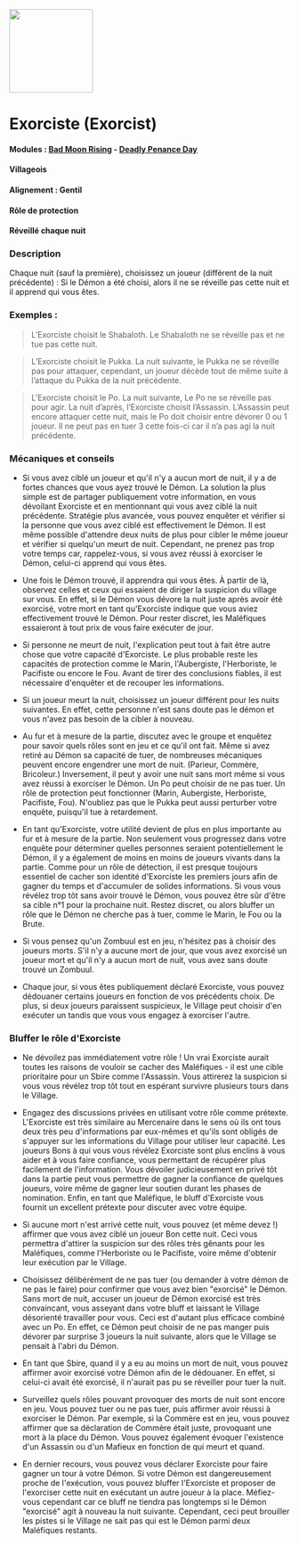 <img src="https://github.com/brain-academy/wiki/blob/master/public/img/blood-on-the-clocktower/roles/exorcist.png?raw=true" height="150"> 

# Exorciste (Exorcist)

#### Modules : [Bad Moon Rising](https://brain-academy.github.io/wiki/blood-on-the-clocktower/modules/bad-moon-rising) - [Deadly Penance Day](https://brain-academy.github.io/wiki/blood-on-the-clocktower/modules/deadly-penance-day)
#### Villageois
#### Alignement : Gentil
#### Rôle de protection
#### Réveillé chaque nuit

### Description
Chaque nuit (sauf la première), choisissez un joueur (différent de la nuit précédente) : Si le Démon a été choisi, alors il ne se réveille pas cette nuit et il apprend qui vous êtes.


### Exemples :
> L’Exorciste choisit le Shabaloth. Le Shabaloth ne se réveille pas et ne tue pas cette nuit.

> L’Exorciste choisit le Pukka. La nuit suivante, le Pukka ne se réveille pas pour attaquer, cependant, un joueur décède tout de même suite à l’attaque du Pukka de la nuit précédente.

> L'Exorciste choisit le Po. La nuit suivante, Le Po ne se réveille pas pour agir. La nuit d’après, l’Exorciste choisit l’Assassin. L’Assassin peut encore attaquer cette nuit, mais le Po doit choisir entre dévorer 0 ou 1 joueur. Il ne peut pas en tuer 3 cette fois-ci car il n’a pas agi la nuit précédente.

### Mécaniques et conseils
- Si vous avez ciblé un joueur et qu'il n'y a aucun mort de nuit, il y a de fortes chances que vous ayez trouvé le Démon. La solution la plus simple est de partager publiquement votre information, en vous dévoilant Exorciste et en mentionnant qui vous avez ciblé la nuit précédente. Stratégie plus avancée, vous pouvez enquêter et vérifier si la personne que vous avez ciblé est effectivement le Démon. Il est même possible d'attendre deux nuits de plus pour cibler le même joueur et vérifier si quelqu'un meurt de nuit. Cependant, ne prenez pas trop votre temps car, rappelez-vous, si vous avez réussi à exorciser le Démon, celui-ci apprend qui vous êtes.

- Une fois le Démon trouvé, il apprendra qui vous êtes. À partir de là, observez celles et ceux qui essaient de diriger la suspicion du village sur vous. En effet, si le Démon vous dévore la nuit juste après avoir été exorcisé, votre mort en tant qu'Exorciste indique que vous aviez effectivement trouvé le Démon. Pour rester discret, les Maléfiques essaieront à tout prix de vous faire exécuter de jour.

- Si personne ne meurt de nuit, l'explication peut tout à fait être autre chose que votre capacité d'Exorciste. Le plus probable reste les capacités de protection comme le Marin, l'Aubergiste, l'Herboriste, le Pacifiste ou encore le Fou. Avant de tirer des conclusions fiables, il est nécessaire d'enquêter et de recouper les informations.

- Si un joueur meurt la nuit, choisissez un joueur différent pour les nuits suivantes. En effet, cette personne n'est sans doute pas le démon et vous n'avez pas besoin de la cibler à nouveau. 

- Au fur et à mesure de la partie, discutez avec le groupe et enquêtez pour savoir quels rôles sont en jeu et ce qu'il ont fait. Même si avez retiré au Démon sa capacité de tuer, de nombreuses mécaniques peuvent encore engendrer une mort de nuit. (Parieur, Commère, Bricoleur.) Inversement, il peut y avoir une nuit sans mort même si vous avez réussi à exorciser le Démon. Un Po peut choisir de ne pas tuer. Un rôle de protection peut fonctionner (Marin, Aubergiste, Herboriste, Pacifiste, Fou). N'oubliez pas que le Pukka peut aussi perturber votre enquête, puisqu'il tue à retardement. 

- En tant qu'Exorciste, votre utilité devient de plus en plus importante au fur et à mesure de la partie. Non seulement vous progressez dans votre enquête pour déterminer quelles personnes seraient potentiellement le Démon, il y a également de moins en moins de joueurs vivants dans la partie. Comme pour un rôle de détection, il est presque toujours essentiel de cacher son identité d'Exorciste les premiers jours afin de gagner du temps et d'accumuler de solides informations. Si vous vous révélez trop tôt sans avoir trouvé le Démon, vous pouvez être sûr d'être sa cible n°1 pour la prochaine nuit. Restez discret, ou alors bluffer un rôle que le Démon ne cherche pas à tuer, comme le Marin, le Fou ou la Brute. 

- Si vous pensez qu'un Zombuul est en jeu, n'hésitez pas à choisir des joueurs morts. S'il n'y a aucune mort de jour, que vous avez exorcisé un joueur mort et qu'il n'y a aucun mort de nuit, vous avez sans doute trouvé un Zombuul.

- Chaque jour, si vous êtes publiquement déclaré Exorciste, vous pouvez dédouaner certains joueurs en fonction de vos précédents choix. De plus, si deux joueurs paraissent suspicieux, le Village peut choisir d'en exécuter un tandis que vous vous engagez à exorciser l'autre. 


### Bluffer le rôle d'Exorciste
- Ne dévoilez pas immédiatement votre rôle ! Un vrai Exorciste aurait toutes les raisons de vouloir se cacher des Maléfiques - il est une cible prioritaire pour un Sbire comme l'Assassin. Vous attirerez la suspicion si vous vous révélez trop tôt tout en espérant survivre plusieurs tours dans le Village. 
- Engagez des discussions privées en utilisant votre rôle comme prétexte. L'Exorciste est très similaire au Mercenaire dans le sens où ils ont tous deux très peu d'informations par eux-mêmes et qu'ils sont obligés de s'appuyer sur les informations du Village pour utiliser leur capacité. Les joueurs Bons à qui vous vous révélez Exorciste sont plus enclins à vous aider et à vous faire confiance, vous permettant de récupérer plus facilement de l'information. Vous dévoiler judicieusement en privé tôt dans la partie peut vous permettre de gagner la confiance de quelques joueurs, voire même de gagner leur soutien durant les phases de nomination. Enfin, en tant que Maléfique, le bluff d'Exorciste vous fournit un excellent prétexte pour discuter avec votre équipe. 

- Si aucune mort n'est arrivé cette nuit, vous pouvez (et même devez !) affirmer que vous avez ciblé un joueur Bon cette nuit. Ceci vous permettra d'attirer la suspicion sur des rôles très gênants pour les Maléfiques, comme l'Herboriste ou le Pacifiste, voire même d'obtenir leur exécution par le Village. 
- Choisissez délibérément de ne pas tuer (ou demander à votre démon de ne pas le faire) pour confirmer que vous avez bien "exorcisé" le Démon. Sans mort de nuit, accuser un joueur de Démon exorcisé est très convaincant, vous asseyant dans votre bluff et laissant le Village désorienté travailler pour vous. Ceci est d'autant plus efficace combiné avec un Po. En effet, ce Démon peut choisir de ne pas manger puis dévorer par surprise 3 joueurs la nuit suivante, alors que le Village se pensait à l'abri du Démon.

- En tant que Sbire, quand il y a eu au moins un mort de nuit, vous pouvez affirmer avoir exorcisé votre Démon afin de le dédouaner. En effet, si celui-ci avait été exorcisé, il n'aurait pas pu se réveiller pour tuer la nuit.

- Surveillez quels rôles pouvant provoquer des morts de nuit sont encore en jeu. Vous pouvez tuer ou ne pas tuer, puis affirmer avoir réussi à exorciser le Démon. Par exemple, si la Commère est en jeu, vous pouvez affirmer que sa déclaration de Commère était juste, provoquant une mort à la place du Démon. Vous pouvez également évoquer l'existence d'un Assassin ou d'un Mafieux en fonction de qui meurt et quand. 

- En dernier recours, vous pouvez vous déclarer Exorciste pour faire gagner un tour à votre Démon. Si votre Démon est dangereusement proche de l'exécution, vous pouvez bluffer l'Exorciste et proposer de l'exorciser cette nuit en exécutant un autre joueur à la place. Méfiez-vous cependant car ce bluff ne tiendra pas longtemps si le Démon "exorcisé" agit à nouveau la nuit suivante. Cependant, ceci peut brouiller les pistes si le Village ne sait pas qui est le Démon parmi deux Maléfiques restants.
